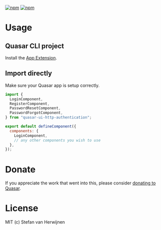 [![npm](https://img.shields.io/npm/v/quasar-ui-http-authentication.svg?label=quasar-ui-http-authentication)](https://www.npmjs.com/package/quasar-ui-http-authentication)
[![npm](https://img.shields.io/npm/dt/quasar-ui-http-authentication.svg)](https://www.npmjs.com/package/quasar-ui-http-authentication)

# Usage

## Quasar CLI project

Install the [App Extension](../app-extension).

## Import directly

Make sure your Quasar app is setup correctly.

```js
import {
  LoginComponent,
  RegisterComponent,
  PasswordResetComponent,
  PasswordForgotComponent,
} from "quasar-ui-http-authentication";

export default defineComponent({
  components: {
    LoginComponent,
    // any other components you wish to use
  },
});
```

# Donate

If you appreciate the work that went into this, please consider [donating to Quasar](https://donate.quasar.dev).

# License

MIT (c) Stefan van Herwijnen
